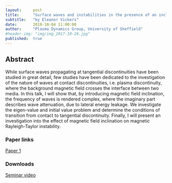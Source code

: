 ```yaml
---
layout:     post
title:      "Surface waves and instabilities in the presence of an inclined magnetic field"
subtitle:   "by Eleanor Vickers"
date:       2018-10-04 11:00:00
author:     "Plasma Dynamics Group, University of Sheffield"
#header-img: "img/img_2017-10-26.jpg"
published:  true
---
```


## Abstract
While surface waves propagating at tangential discontinuities have been studied in great detail, few studies have been dedicated to the investigation of the nature of waves at contact discontinuities, i.e. plasma discontinuity, where the background magnetic field crosses the interface between two media. In this talk, I will show that, by introducing magnetic field inclination, the frequency of waves is rendered complex, where the imaginary part describes wave attenuation, due to lateral energy leakage. We investigate the eigen-value and initial value problem and determine the conditions of transition from contact to tangential discontinuity. Finally, I will present an investigation into the effect of magnetic field inclination on magnetic Rayleigh-Taylor instability.


### Paper links

[Paper 1](https://arxiv.org/abs/1809.03907)


### Downloads

[Seminar video](https://folk.uio.no/tiago/espos/videos/2018-10-04-Vickers.mp4)
